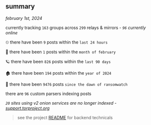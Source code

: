 
## summary
_february 1st, 2024_

currently tracking `163` groups across `299` relays & mirrors - _`96` currently online_

⏲ there have been `9` posts within the `last 24 hours`

🦈 there have been `1` posts within the `month of february`

🪐 there have been `826` posts within the `last 90 days`

🏚 there have been `194` posts within the `year of 2024`

🦕 there have been `9476` posts `since the dawn of ransomwatch`

there are `96` custom parsers indexing posts

_`20` sites using v2 onion services are no longer indexed - [support.torproject.org](https://support.torproject.org/onionservices/v2-deprecation/)_

> see the project [README](https://github.com/joshhighet/ransomwatch#ransomwatch--) for backend technicals
